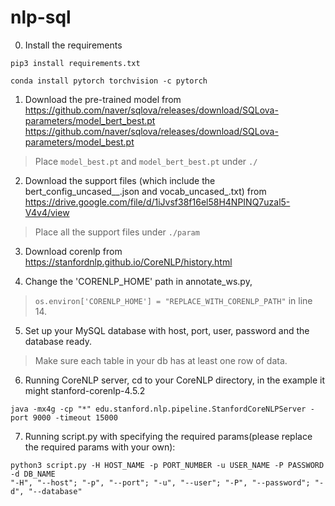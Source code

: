 # nlp-sql
0. Install the requirements
```
pip3 install requirements.txt
```
```
conda install pytorch torchvision -c pytorch
```
1. Download the pre-trained model from
https://github.com/naver/sqlova/releases/download/SQLova-parameters/model_bert_best.pt
https://github.com/naver/sqlova/releases/download/SQLova-parameters/model_best.pt
> Place `model_best.pt` and `model_bert_best.pt` under `./`

2. Download the support files (which include the bert_config_uncased__.json and vocab_uncased_.txt) from
https://drive.google.com/file/d/1iJvsf38f16el58H4NPINQ7uzal5-V4v4/view
> Place all the support files under `./param`

3. Download corenlp from
https://stanfordnlp.github.io/CoreNLP/history.html

4. Change the 'CORENLP_HOME' path in annotate_ws.py, 
> `os.environ['CORENLP_HOME'] = "REPLACE_WITH_CORENLP_PATH"` in line 14.

5. Set up your MySQL database with host, port, user, password and the database ready.
> Make sure each table in your db has at least one row of data.

6. Running CoreNLP server, cd to your CoreNLP directory, in the example it might stanford-corenlp-4.5.2
  ```
  java -mx4g -cp "*" edu.stanford.nlp.pipeline.StanfordCoreNLPServer -port 9000 -timeout 15000
  ```

7. Running script.py with specifying the required params(please replace the required params with your own):
  ```
  python3 script.py -H HOST_NAME -p PORT_NUMBER -u USER_NAME -P PASSWORD -d DB_NAME
  "-H", "--host"; "-p", "--port"; "-u", "--user"; "-P", "--password"; "-d", "--database"
  ```
